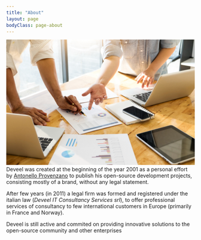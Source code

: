 ```yaml
---
title: "About"
layout: page
bodyClass: page-about
---
```


![People Meeting](/images/business-people-meeting.jpg)
Deveel was created at the beginning of the year 2001 as a personal effort by [Antonello Provenzano](/team/antonello-provenzano) to publish his open-source development projects, consisting mostly of a brand, without any legal statement.

After few years (in 2011) a legal firm was formed and registered under the italian law (_Deveel IT Consultancy Services srl_), to offer professional services of consultancy to few international customers in Europe (primarily in France and Norway).

Deveel is still active and commited on providing innovative solutions to the open-source community and other enterprises
